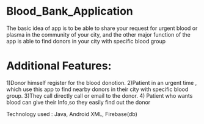 # Blood_Bank_Application

The basic idea of app is to be able to share your request for urgent blood or plasma in the community of your city, and the other major function of the app is able to
find donors in your city with specific blood group

# Additional Features:

1)Donor himself register for the blood donotion.
2)Patient in an urgent time , which use this app to find nearby donors in their city with specific blood group.
3)They call directly call or email to the donor.
4) Patient who wants blood can give their Info,so they easily find out the donor

Technology used : Java, Android XML, Firebase(db)
